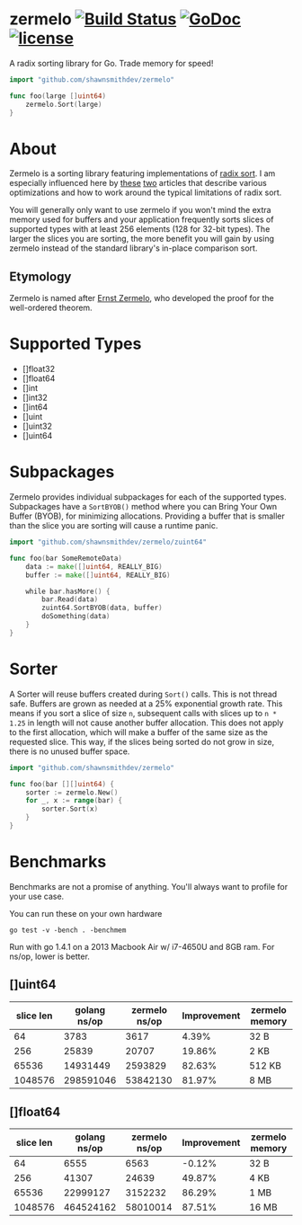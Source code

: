 zermelo [![Build Status](https://travis-ci.org/shawnsmithdev/zermelo.svg)](https://travis-ci.org/shawnsmithdev/zermelo)  [![GoDoc](https://godoc.org/github.com/shawnsmithdev/zermelo?status.png)](https://godoc.org/github.com/shawnsmithdev/zermelo) [![license](http://img.shields.io/badge/license-MIT-red.svg?style=flat)](https://raw.githubusercontent.com/shawnsmithdev/zermelo/master/LICENSE)
=========

A radix sorting library for Go.  Trade memory for speed!

```go
import "github.com/shawnsmithdev/zermelo"

func foo(large []uint64)
    zermelo.Sort(large)
}
```

About
=====

Zermelo is a sorting library featuring implementations of [radix sort](https://en.wikipedia.org/wiki/Radix_sort "Radix Sort"). I am especially influenced here by [these](http://codercorner.com/RadixSortRevisited.htm "Radix Sort Revisited") [two](http://stereopsis.com/radix.html "Radix Tricks") articles that describe various optimizations and how to work around the typical limitations of radix sort.

You will generally only want to use zermelo if you won't mind the extra memory used for buffers and your application frequently sorts slices of supported types with at least 256 elements (128 for 32-bit types). The larger the slices you are sorting, the more benefit you will gain by using zermelo instead of the standard library's in-place comparison sort.

Etymology
---------
Zermelo is named after [Ernst Zermelo](http://en.wikipedia.org/wiki/Ernst_Zermelo), who developed the proof for the well-ordered theorem.

Supported Types
===============
* []float32
* []float64
* []int
* []int32
* []int64
* []uint
* []uint32
* []uint64

Subpackages
===========
Zermelo provides individual subpackages for each of the supported types. Subpackages have a `SortBYOB()` method where you can Bring Your Own Buffer (BYOB), for minimizing allocations. Providing a buffer that is smaller than the slice you are sorting will cause a runtime panic.

```go
import "github.com/shawnsmithdev/zermelo/zuint64"

func foo(bar SomeRemoteData)
    data := make([]uint64, REALLY_BIG)
    buffer := make([]uint64, REALLY_BIG)

    while bar.hasMore() {
        bar.Read(data)
        zuint64.SortBYOB(data, buffer)
        doSomething(data)
    }
}
```

Sorter
======

A Sorter will reuse buffers created during `Sort()` calls. This is not thread safe. Buffers are grown as needed at a 25% exponential growth rate.  This means if you sort a slice of size `n`, subsequent calls with slices up to `n * 1.25` in length will not cause another buffer allocation. This does not apply to the first allocation, which will make a buffer of the same size as the requested slice. This way, if the slices being sorted do not grow in size, there is no unused buffer space.

```go
import "github.com/shawnsmithdev/zermelo"

func foo(bar [][]uint64) {
    sorter := zermelo.New()
    for _, x := range(bar) {
        sorter.Sort(x)
    }
}

```

Benchmarks
==========

Benchmarks are not a promise of anything. You'll always want to profile for your use case.

You can run these on your own hardware

```Shell
go test -v -bench . -benchmem
```

Run with go 1.4.1 on a 2013 Macbook Air w/ i7-4650U and 8GB ram. For ns/op, lower is better.

[]uint64
--------

| slice len | golang ns/op | zermelo ns/op |Improvement|zermelo memory|
|-----------|--------------|---------------|-----------|--------------|
|64         |3783          |3617           | 4.39%     |  32  B       |
|256        |25839         |20707          |19.86%     |   2 KB       |
|65536      |14931449      |2593829        |82.63%     | 512 KB       |
|1048576    |298591046     |53842130       |81.97%     |   8 MB       |

[]float64
---------

| slice len | golang ns/op | zermelo ns/op |Improvement|zermelo memory|
|-----------|--------------|---------------|-----------|--------------|
|64         |6555          |6563           |-0.12%     |  32  B       |
|256        |41307         |24639          |49.87%     |   4 KB       |
|65536      |22999127      |3152232        |86.29%     |   1 MB       |
|1048576    |464524162     |58010014       |87.51%     |  16 MB       |
